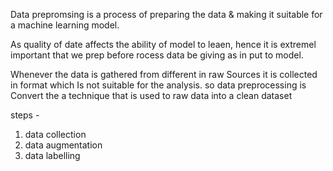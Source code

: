  Data prepromsing is a process of preparing the data & making it suitable for a machine learning model.

As quality of date affects the ability of model to leaen, hence it is extremel important that we prep before rocess data be giving as in put to model.

Whenever the data is gathered from different in raw Sources it is collected in format which Is not suitable for the analysis. so data preprocessing is Convert the a technique that is used to raw data into a clean dataset

steps -
1) data collection
2)  data augmentation
3) data labelling